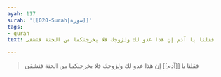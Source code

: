 ```yaml
---
ayah: 117
surah: '[[020-Surah|سورة]]'
tags:
- quran
text: فقلنا يا آدم إن هذا عدو لك ولزوجك فلا يخرجنكما من الجنة فتشقى

---
```

> فقلنا يا [[آدم]] إن هذا عدو لك ولزوجك فلا يخرجنكما من الجنة فتشقى
